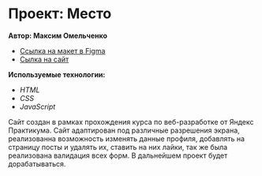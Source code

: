# Проект: Место

__Автор: Максим Омельченко__
* [Ссылка на макет в Figma](https://www.figma.com/file/2cn9N9jSkmxD84oJik7xL7/JavaScript.-Sprint-4?node-id=28212%3A2&t=KjQiTXstqN6WKjmk-0)
* [Сылка на сайт](https://maksimome1chenko.github.io/mesto/)

__Используемые технологии:__

* _HTML_
* _CSS_
* _JavaScript_

Сайт создан в рамках прохождения курса по веб-разработке от Яндекс Практикума. Сайт адаптирован под различные разрешения экрана, реализованна возможность изменять данные профиля, добавлять на страницу посты и удалять их, ставить на них лайки, так же была реализована валидация всех форм. В дальнейшем проект будет дорабатываться. 
